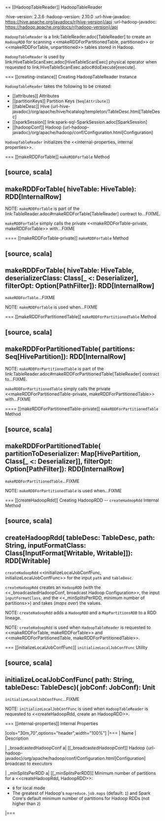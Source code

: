 == [[HadoopTableReader]] HadoopTableReader

:hive-version: 2.3.6
:hadoop-version: 2.10.0
:url-hive-javadoc: https://hive.apache.org/javadocs/r{hive-version}/api
:url-hadoop-javadoc: https://hadoop.apache.org/docs/r{hadoop-version}/api

`HadoopTableReader` is a link:TableReader.adoc[TableReader] to create an `HadoopRDD` for scanning <<makeRDDForPartitionedTable, partitioned>> or <<makeRDDForTable, unpartitioned>> tables stored in Hadoop.

`HadoopTableReader` is used by link:HiveTableScanExec.adoc[HiveTableScanExec] physical operator when requested to link:HiveTableScanExec.adoc#doExecute[execute].

=== [[creating-instance]] Creating HadoopTableReader Instance

`HadoopTableReader` takes the following to be created:

* [[attributes]] Attributes
* [[partitionKeys]] Partition Keys (`Seq[Attribute]`)
* [[tableDesc]] Hive {url-hive-javadoc}/org/apache/hive/hcatalog/templeton/TableDesc.html[TableDesc]
* [[sparkSession]] link:spark-sql-SparkSession.adoc[SparkSession]
* [[hadoopConf]] Hadoop {url-hadoop-javadoc}/org/apache/hadoop/conf/Configuration.html[Configuration]

`HadoopTableReader` initializes the <<internal-properties, internal properties>>.

=== [[makeRDDForTable]] `makeRDDForTable` Method

[source, scala]
----
makeRDDForTable(
  hiveTable: HiveTable): RDD[InternalRow]
----

NOTE: `makeRDDForTable` is part of the link:TableReader.adoc#makeRDDForTable[TableReader] contract to...FIXME.

`makeRDDForTable` simply calls the private <<makeRDDForTable-private, makeRDDForTable>> with...FIXME

==== [[makeRDDForTable-private]] `makeRDDForTable` Method

[source, scala]
----
makeRDDForTable(
  hiveTable: HiveTable,
  deserializerClass: Class[_ <: Deserializer],
  filterOpt: Option[PathFilter]): RDD[InternalRow]
----

`makeRDDForTable`...FIXME

NOTE: `makeRDDForTable` is used when...FIXME

=== [[makeRDDForPartitionedTable]] `makeRDDForPartitionedTable` Method

[source, scala]
----
makeRDDForPartitionedTable(
  partitions: Seq[HivePartition]): RDD[InternalRow]
----

NOTE: `makeRDDForPartitionedTable` is part of the link:TableReader.adoc#makeRDDForPartitionedTable[TableReader] contract to...FIXME.

`makeRDDForPartitionedTable` simply calls the private <<makeRDDForPartitionedTable-private, makeRDDForPartitionedTable>> with...FIXME

==== [[makeRDDForPartitionedTable-private]] `makeRDDForPartitionedTable` Method

[source, scala]
----
makeRDDForPartitionedTable(
  partitionToDeserializer: Map[HivePartition, Class[_ <: Deserializer]],
  filterOpt: Option[PathFilter]): RDD[InternalRow]
----

`makeRDDForPartitionedTable`...FIXME

NOTE: `makeRDDForPartitionedTable` is used when...FIXME

=== [[createHadoopRdd]] Creating HadoopRDD -- `createHadoopRdd` Internal Method

[source, scala]
----
createHadoopRdd(
  tableDesc: TableDesc,
  path: String,
  inputFormatClass: Class[InputFormat[Writable, Writable]]): RDD[Writable]
----

`createHadoopRdd` <<initializeLocalJobConfFunc, initializeLocalJobConfFunc>> for the input `path` and `tableDesc`.

`createHadoopRdd` creates an `HadoopRDD` (with the <<_broadcastedHadoopConf, broadcast Hadoop Configuration>>, the input `inputFormatClass`, and the <<_minSplitsPerRDD, minimum number of partitions>>) and takes (_maps over_) the values.

NOTE: `createHadoopRdd` adds a `HadoopRDD` and a `MapPartitionsRDD` to a RDD lineage.

NOTE: `createHadoopRdd` is used when `HadoopTableReader` is requested to <<makeRDDForTable, makeRDDForTable>> and <<makeRDDForPartitionedTable, makeRDDForPartitionedTable>>.

=== [[initializeLocalJobConfFunc]] `initializeLocalJobConfFunc` Utility

[source, scala]
----
initializeLocalJobConfFunc(
  path: String,
  tableDesc: TableDesc)(
    jobConf: JobConf): Unit
----

`initializeLocalJobConfFunc`...FIXME

NOTE: `initializeLocalJobConfFunc` is used when `HadoopTableReader` is requested to <<createHadoopRdd, create an HadoopRDD>>.

=== [[internal-properties]] Internal Properties

[cols="30m,70",options="header",width="100%"]
|===
| Name
| Description

| _broadcastedHadoopConf
a| [[_broadcastedHadoopConf]] Hadoop {url-hadoop-javadoc}/org/apache/hadoop/conf/Configuration.html[Configuration] broadcast to executors

| _minSplitsPerRDD
a| [[_minSplitsPerRDD]] Minimum number of partitions for a <<createHadoopRdd, HadoopRDD>>:

* `0` for local mode
* The greatest of Hadoop's `mapreduce.job.maps` (default: `1`) and Spark Core's default minimum number of partitions for Hadoop RDDs (not higher than `2`)

|===
